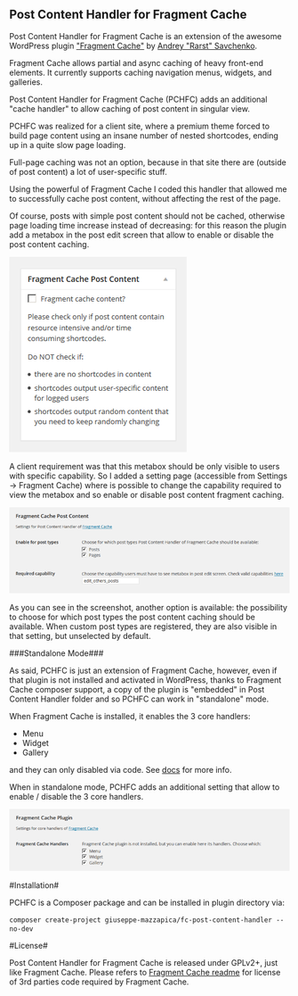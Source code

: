 Post Content Handler for Fragment Cache
---------------------------------------

Post Content Handler for Fragment Cache is an extension of the awesome WordPress plugin ["Fragment Cache"](https://github.com/Rarst/fragment-cache) by [Andrey "Rarst" Savchenko](http://www.rarst.net/).

Fragment Cache allows partial and async caching of heavy front-end elements. It currently supports caching navigation menus, widgets, and galleries.

Post Content Handler for Fragment Cache (PCHFC) adds an additional "cache handler" to allow caching of post content in singular view.

PCHFC was realized for a client site, where a premium theme forced to build page content using an insane number of nested shortcodes, ending up in a quite slow page loading.

Full-page caching was not an option, because in that site there are (outside of post content) a lot of user-specific stuff.

Using the powerful of Fragment Cache I coded this handler that allowed me to successfully cache post content, without affecting the rest of the page.

Of course, posts with simple post content should not be cached, otherwise page loading time increase instead of decreasing: for this reason the plugin add a metabox in  the post edit screen that allow to enable or disable the post content caching.

![Post edit screen metabox](screenshot-01.png)

A client requirement was that this metabox should be only visible to users with specific capability. So I added a setting page (accessible from Settings -> Fragment Cache) where is possible to change the capability required to view the metabox and so enable or disable post content fragment caching.

![Settings for Post Content Handler for Fragment Cache](screenshot-02.png)

As you can see in the screenshot, another option is available: the possibility to choose for which post types the post content caching should be available. When custom post types are registered, they are also visible in that setting, but unselected by default.

###Standalone Mode###

As said, PCHFC is just an extension of Fragment Cache, however, even if that plugin is not installed and activated in WordPress,  thanks to Fragment Cache composer support, a copy of the plugin is "embedded" in Post Content Handler folder and so PCHFC can work in "standalone" mode.

When Fragment Cache is installed, it enables the 3 core handlers:
 - Menu
 - Widget
 - Gallery

and they can only disabled via code. See [docs](https://github.com/Rarst/fragment-cache#how-to-disable-caching) for more info.

When in standalone mode, PCHFC adds an additional setting that allow to enable / disable the 3 core handlers.

![Settings for Post Content Core Handlers](screenshot-03.png)

#Installation#

PCHFC is a Composer package and can be installed in plugin directory via:

    composer create-project giuseppe-mazzapica/fc-post-content-handler --no-dev

#License#

Post Content Handler for Fragment Cache is released under GPLv2+, just like Fragment Cache.
Please refers to [Fragment Cache readme](https://github.com/Rarst/fragment-cache#license-info) for license of 3rd parties code required by Fragment Cache.


